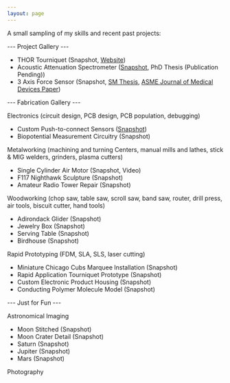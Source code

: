 ```yaml
---
layout: page
---
```


A small sampling of my skills and recent past projects:

--- Project Gallery ---

- THOR Tourniquet (Snapshot, <a href="https://www.thorTQ.com">Website</a>)
- Acoustic Attenuation Spectrometer (<a href="https://npdemas.github.io/resources/gallery/projects/acousticSpectrometer_Snapshot_1.png">Snapshot</a>, PhD Thesis (Publication Pending))
- 3 Axis Force Sensor (Snapshot, <a href="https://dspace.mit.edu/handle/1721.1/101813">SM Thesis</a>, <a href="https://asmedigitalcollection.asme.org/medicaldevices/article/13/2/021007/727293/An-Electronic-Force-Sensor-for-Medical-JetPaper">ASME Journal of Medical Devices Paper</a>)

--- Fabrication Gallery ---

Electronics (circuit design, PCB design, PCB population, debugging)
- Custom Push-to-connect Sensors (<a href="https://npdemas.github.io/resources/gallery/fabrication/electronics/customPCBs_Shapshot_1.png">Snapshot</a>)
- Biopotential Measurement Circuitry (Snapshot)

Metalworking (machining and turning Centers, manual mills and lathes, stick & MIG welders, grinders, plasma cutters)
- Single Cylinder Air Motor (Snapshot, Video)
- F117 Nighthawk Sculpture (Snapshot)
- Amateur Radio Tower Repair (Snapshot)
  
Woodworking (chop saw, table saw, scroll saw, band saw, router, drill press, air tools, biscuit cutter, hand tools)
- Adirondack Glider (Snapshot)
- Jewelry Box (Snapshot)
- Serving Table (Snapshot)
- Birdhouse (Snapshot)
  
Rapid Prototyping (FDM, SLA, SLS, laser cutting)
- Miniature Chicago Cubs Marquee Installation (Snapshot)
- Rapid Application Tourniquet Prototype (Snapshot)
- Custom Electronic Product Housing (Snapshot)
- Conducting Polymer Molecule Model (Snapshot)
  
--- Just for Fun ---

Astronomical Imaging
- Moon Stitched (Snapshot)
- Moon Crater Detail (Snapshot)
- Saturn (Snapshot)
- Jupiter (Snapshot)
- Mars (Snapshot)

Photography
